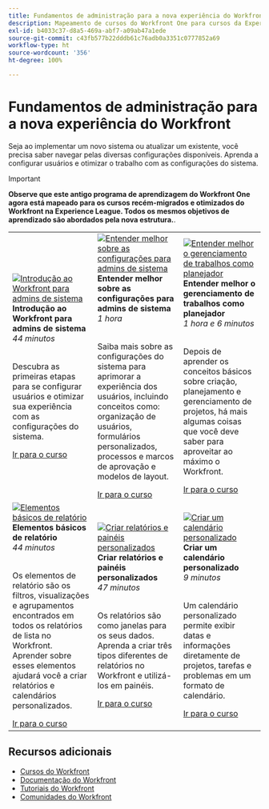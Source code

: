```yaml
---
title: Fundamentos de administração para a nova experiência do Workfront
description: Mapeamento de cursos do Workfront One para cursos da Experience League
exl-id: b4033c37-d8a5-469a-abf7-a09ab47a1ede
source-git-commit: c43fb577b22dddb61c76adb0a3351c0777852a69
workflow-type: ht
source-wordcount: '356'
ht-degree: 100%

---
```


# Fundamentos de administração para a nova experiência do Workfront

Seja ao implementar um novo sistema ou atualizar um existente, você precisa saber navegar pelas diversas configurações disponíveis. Aprenda a configurar usuários e otimizar o trabalho com as configurações do sistema.

>[!IMPORTANT]
>
>**Observe que este antigo programa de aprendizagem do Workfront One agora está mapeado para os cursos recém-migrados e otimizados do Workfront na Experience League.  Todos os mesmos objetivos de aprendizado são abordados pela nova estrutura.**.

<table>
  <tr>
   <td>
      <a href="https://experienceleague.adobe.com/?recommended=Workfront-A-1-2022.1.admin">
      <img alt="Introdução ao Workfront para admins de sistema" src="https://cdn.experienceleague.adobe.com/thumb/get-started-with-workfront-for-system-administrators.png"/>
      </a>
      <div>
         <strong>Introdução ao Workfront para admins de sistema</strong></a>
         <br/><em>44 minutos</em>
      </div>
      <p>
        <br/>
         Descubra as primeiras etapas para se configurar usuários e otimizar sua experiência com as configurações do sistema.
      </p>
      <a  rel="noreferrer" target="_blank" href="https://experienceleague.adobe.com/?recommended=Workfront-A-1-2022.1.admin" class="spectrum-Button spectrum-Button--primary spectrum-Button--sizeM">
      <span class="spectrum-Button-label has-no-wrap has-text-weight-bold">Ir para o curso</span>
      </a>
   </td>   
   <td>
      <a href="https://experienceleague.adobe.com/?recommended=Workfront-A-1-2022.2.admin">
      <img alt="Entender melhor sobre as configurações para admins de sistema" src="https://cdn.experienceleague.adobe.com/thumb/further-your-system-settings-knowledge-for-system-administrators.png"/>
      </a>
      <div>
         <strong>Entender melhor sobre as configurações para admins de sistema</strong></a>
         <br/><em>1 hora</em>
      </div>
      <p>
        <br/>
         Saiba mais sobre as configurações do sistema para aprimorar a experiência dos usuários, incluindo conceitos como: organização de usuários, formulários personalizados, processos e marcos de aprovação e modelos de layout.
      </p>
      <a  rel="noreferrer" target="_blank" href="https://experienceleague.adobe.com/?recommended=Workfront-A-1-2022.2.admin" class="spectrum-Button spectrum-Button--primary spectrum-Button--sizeM">
      <span class="spectrum-Button-label has-no-wrap has-text-weight-bold">Ir para o curso</span>
      </a>
   </td>
    <td>
      <a href="https://experienceleague.adobe.com/?recommended=Workfront-U-1-2022.3.planners">
      <img alt="Entender melhor o gerenciamento de trabalhos como planejador" src="https://cdn.experienceleague.adobe.com/thumb/further-understanding-of-managing-work-as-a-planner.png"/>
      </a>
      <div>
         <strong>Entender melhor o gerenciamento de trabalhos como planejador</strong></a>
         <br/><em>1 hora e 6 minutos</em>
      </div>
      <p>
        <br/>
         Depois de aprender os conceitos básicos sobre criação, planejamento e gerenciamento de projetos, há mais algumas coisas que você deve saber para aproveitar ao máximo o Workfront.
      </p>
      <a  rel="noreferrer" target="_blank" href="https://experienceleague.adobe.com/?recommended=Workfront-U-1-2022.3.planners" class="spectrum-Button spectrum-Button--primary spectrum-Button--sizeM">
      <span class="spectrum-Button-label has-no-wrap has-text-weight-bold">Ir para o curso</span>
      </a>
   </td>
  </tr>
  <tr>
   <td>
      <a href="https://experienceleague.adobe.com/?recommended=Workfront-U-1-2022.1.reporting?lang=pt-BR">
      <img alt="Elementos básicos de relatório" src="https://cdn.experienceleague.adobe.com/thumb/basic-reporting-elements.png"/>
      </a>
      <div>
         <strong>Elementos básicos de relatório</strong></a>
         <br/><em>44 minutos</em>
      </div>
      <p>
        <br/>
         Os elementos de relatório são os filtros, visualizações e agrupamentos encontrados em todos os relatórios de lista no Workfront. Aprender sobre esses elementos ajudará você a criar relatórios e calendários personalizados.
      </p>
      <a  rel="noreferrer" target="_blank" href="https://experienceleague.adobe.com/?recommended=Workfront-U-1-2022.1.reporting?lang=pt-BR" class="spectrum-Button spectrum-Button--primary spectrum-Button--sizeM">
      <span class="spectrum-Button-label has-no-wrap has-text-weight-bold">Ir para o curso</span>
      </a>
   </td>
   <td>
      <a href="https://experienceleague.adobe.com/?recommended=Workfront-U-1-2022.3.reporting">
      <img alt="Criar relatórios e painéis personalizados" src="https://cdn.experienceleague.adobe.com/thumb/create-custom-reports-and-dashboards.png"/>
      </a>
      <div>
         <strong>Criar relatórios e painéis personalizados</strong></a>
         <br/><em>47 minutos</em>
      </div>
      <p>
        <br/>
         Os relatórios são como janelas para os seus dados. Aprenda a criar três tipos diferentes de relatórios no Workfront e utilizá-los em painéis.
      </p>
      <a  rel="noreferrer" target="_blank" href="https://experienceleague.adobe.com/?recommended=Workfront-U-1-2022.3.reporting" class="spectrum-Button spectrum-Button--primary spectrum-Button--sizeM">
      <span class="spectrum-Button-label has-no-wrap has-text-weight-bold">Ir para o curso</span>
      </a>
   </td>
   <td>
      <a href="https://experienceleague.adobe.com/?recommended=Workfront-U-1-2022.4.reporting">
      <img alt="Criar um calendário personalizado" src="https://cdn.experienceleague.adobe.com/thumb/create-a-custom-calendar.png"/>
      </a>
      <div>
         <strong>Criar um calendário personalizado</strong></a>
         <br/><em>9 minutos</em>
      </div>
      <p>
        <br/>
         Um calendário personalizado permite exibir datas e informações diretamente de projetos, tarefas e problemas em um formato de calendário.
      </p>
      <a  rel="noreferrer" target="_blank" href="https://experienceleague.adobe.com/?recommended=Workfront-U-1-2022.4.reporting" class="spectrum-Button spectrum-Button--primary spectrum-Button--sizeM">
      <span class="spectrum-Button-label has-no-wrap has-text-weight-bold">Ir para o curso</span>
      </a>
   </td>      
  </tr>

</table>

## Recursos adicionais

* [Cursos do Workfront](https://experienceleague.adobe.com/?lang=pt-BR&amp;Solution=Workfront#courses)
* [Documentação do Workfront](https://experienceleague.adobe.com/docs/workfront.html?lang=pt-BR)
* [Tutoriais do Workfront](https://experienceleague.adobe.com/docs/workfront-learn/tutorials-workfront/home.html?lang=pt-BR)
* [Comunidades do Workfront](https://experienceleaguecommunities.adobe.com/t5/workfront/ct-p/workfront)
